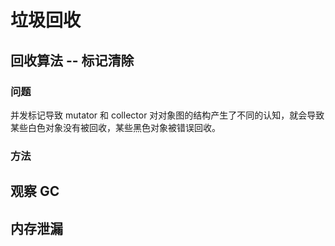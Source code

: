 # 垃圾回收

## 回收算法 -- 标记清除

### 问题

并发标记导致 mutator 和 collector 对对象图的结构产生了不同的认知，就会导致某些白色对象没有被回收，某些黑色对象被错误回收。

### 方法



## 观察 GC

## 内存泄漏
